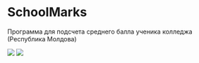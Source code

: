# SchoolMarks
Программа для подсчета среднего балла ученика колледжа (Республика Молдова)

<img src="https://i.ibb.co/R76QK7z/Screenshot-1574024496.png">

<img src="https://i.ibb.co/N2t9gS7/Screenshot-1574024540.png">
